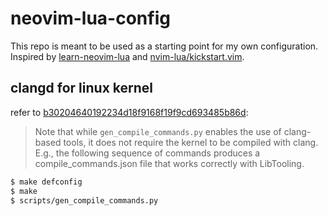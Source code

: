# neovim-lua-config

This repo is meant to be used as a starting point for my own configuration. Inspired by [learn-neovim-lua](https://github.com/nshen/learn-neovim-lua/tree/bak/docs) and [nvim-lua/kickstart.vim](https://github.com/nvim-lua/kickstart.nvim).

## clangd for linux kernel

refer to [b30204640192234d18f9168f19f9cd693485b86d](https://github.com/torvalds/linux/commit/b30204640192234d18f9168f19f9cd693485b86d):

> Note that while `gen_compile_commands.py` enables the use of clang-based tools, it does not require the kernel to be compiled with clang. E.g., the following sequence of commands produces a compile_commands.json file that works correctly with LibTooling.

```bash
$ make defconfig
$ make
$ scripts/gen_compile_commands.py
```
